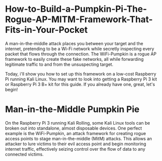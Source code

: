 # How-to-Build-a-Pumpkin-Pi-The-Rogue-AP-MITM-Framework-That-Fits-in-Your-Pocket

A man-in-the-middle attack places you between your target and the internet, pretending to be a Wi-Fi network while secretly inspecting every packet that flows through the connection. The WiFi-Pumpkin is a rogue AP framework to easily create these fake networks, all while forwarding legitimate traffic to and from the unsuspecting target.

Today, i'll show you how to set up this framework on a low-cost Raspberry Pi running Kali Linux. You may want to look into getting a Raspberry Pi 3 kit or Raspberry Pi 3 B+ kit for this guide. If you already have one, great, let's begin!

# Man-in-the-Middle Pumpkin Pie
On the Raspberry Pi 3 running Kali Rolling, some Kali Linux tools can be broken out into standalone, almost disposable devices. One perfect example is the WiFi-Pumpkin, an attack framework for creating rogue access points to stage man-in-the-middle (MitM) attacks. This allows an attacker to lure victims to their evil access point and begin monitoring internet traffic, effectively seizing control over the flow of data to any connected victims.
